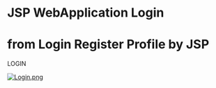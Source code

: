 # JSP WebApplication Login
# from Login Register Profile by JSP

LOGIN

[![Login.png](https://s26.postimg.cc/es0m7r6eh/Login.png)](https://postimg.cc/image/zc5g68m5h/)
